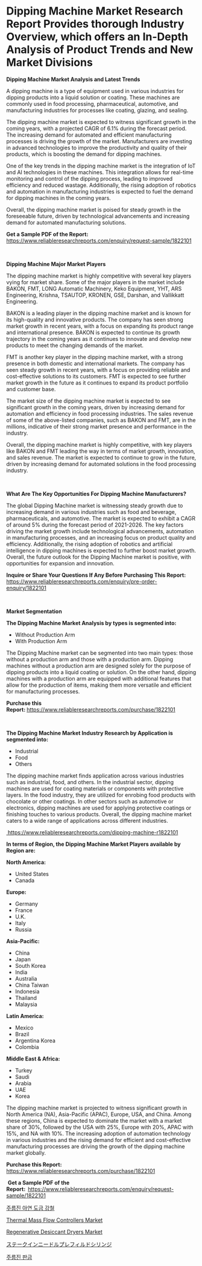 <p><h1>Dipping Machine Market Research Report Provides thorough Industry Overview, which offers an In-Depth Analysis of Product Trends and New Market Divisions</h1></p><p><strong>Dipping Machine Market Analysis and Latest Trends</strong></p>
<p><p>A dipping machine is a type of equipment used in various industries for dipping products into a liquid solution or coating. These machines are commonly used in food processing, pharmaceutical, automotive, and manufacturing industries for processes like coating, glazing, and sealing.</p><p>The dipping machine market is expected to witness significant growth in the coming years, with a projected CAGR of 6.1% during the forecast period. The increasing demand for automated and efficient manufacturing processes is driving the growth of the market. Manufacturers are investing in advanced technologies to improve the productivity and quality of their products, which is boosting the demand for dipping machines.</p><p>One of the key trends in the dipping machine market is the integration of IoT and AI technologies in these machines. This integration allows for real-time monitoring and control of the dipping process, leading to improved efficiency and reduced wastage. Additionally, the rising adoption of robotics and automation in manufacturing industries is expected to fuel the demand for dipping machines in the coming years.</p><p>Overall, the dipping machine market is poised for steady growth in the foreseeable future, driven by technological advancements and increasing demand for automated manufacturing solutions.</p></p>
<p><strong>Get a Sample PDF of the Report:&nbsp;</strong> <a href="https://www.reliableresearchreports.com/enquiry/request-sample/1822101">https://www.reliableresearchreports.com/enquiry/request-sample/1822101</a></p>
<p>&nbsp;</p>
<p><strong>Dipping Machine Major Market Players</strong></p>
<p><p>The dipping machine market is highly competitive with several key players vying for market share. Some of the major players in the market include BAKON, FMT, LONG Automatic Machinery, Keko Equipment, YHT, ARS Engineering, Krishna, TSAUTOP, KRONEN, GSE, Darshan, and Vallikkatt Engineering.</p><p>BAKON is a leading player in the dipping machine market and is known for its high-quality and innovative products. The company has seen strong market growth in recent years, with a focus on expanding its product range and international presence. BAKON is expected to continue its growth trajectory in the coming years as it continues to innovate and develop new products to meet the changing demands of the market.</p><p>FMT is another key player in the dipping machine market, with a strong presence in both domestic and international markets. The company has seen steady growth in recent years, with a focus on providing reliable and cost-effective solutions to its customers. FMT is expected to see further market growth in the future as it continues to expand its product portfolio and customer base.</p><p>The market size of the dipping machine market is expected to see significant growth in the coming years, driven by increasing demand for automation and efficiency in food processing industries. The sales revenue of some of the above-listed companies, such as BAKON and FMT, are in the millions, indicative of their strong market presence and performance in the industry.</p><p>Overall, the dipping machine market is highly competitive, with key players like BAKON and FMT leading the way in terms of market growth, innovation, and sales revenue. The market is expected to continue to grow in the future, driven by increasing demand for automated solutions in the food processing industry.</p></p>
<p>&nbsp;</p>
<p><strong>What Are The Key Opportunities For Dipping Machine Manufacturers?</strong></p>
<p><p>The global Dipping Machine market is witnessing steady growth due to increasing demand in various industries such as food and beverage, pharmaceuticals, and automotive. The market is expected to exhibit a CAGR of around 5% during the forecast period of 2021-2026. The key factors driving the market growth include technological advancements, automation in manufacturing processes, and an increasing focus on product quality and efficiency. Additionally, the rising adoption of robotics and artificial intelligence in dipping machines is expected to further boost market growth. Overall, the future outlook for the Dipping Machine market is positive, with opportunities for expansion and innovation.</p></p>
<p><strong>Inquire or Share Your Questions If Any Before Purchasing This Report:</strong> <a href="https://www.reliableresearchreports.com/enquiry/pre-order-enquiry/1822101">https://www.reliableresearchreports.com/enquiry/pre-order-enquiry/1822101</a></p>
<p>&nbsp;</p>
<p><strong>Market Segmentation</strong></p>
<p><strong>The Dipping Machine Market Analysis by types is segmented into:</strong></p>
<p><ul><li>Without Production Arm</li><li>With Production Arm</li></ul></p>
<p><p>The Dipping Machine market can be segmented into two main types: those without a production arm and those with a production arm. Dipping machines without a production arm are designed solely for the purpose of dipping products into a liquid coating or solution. On the other hand, dipping machines with a production arm are equipped with additional features that allow for the production of items, making them more versatile and efficient for manufacturing processes.</p></p>
<p><strong>Purchase this Report:&nbsp;</strong><a href="https://www.reliableresearchreports.com/purchase/1822101">https://www.reliableresearchreports.com/purchase/1822101</a></p>
<p>&nbsp;</p>
<p><strong>The Dipping Machine Market Industry Research by Application is segmented into:</strong></p>
<p><ul><li>Industrial</li><li>Food</li><li>Others</li></ul></p>
<p><p>The dipping machine market finds application across various industries such as industrial, food, and others. In the industrial sector, dipping machines are used for coating materials or components with protective layers. In the food industry, they are utilized for enrobing food products with chocolate or other coatings. In other sectors such as automotive or electronics, dipping machines are used for applying protective coatings or finishing touches to various products. Overall, the dipping machine market caters to a wide range of applications across different industries.</p></p>
<p><a href="https://www.reliableresearchreports.com/dipping-machine-r1822101">&nbsp;https://www.reliableresearchreports.com/dipping-machine-r1822101</a></p>
<p><strong>In terms of Region, the Dipping Machine Market Players available by Region are:</strong></p>
<p>
    <p> <strong> North America: </strong>
        <ul>
            <li>United States</li>
            <li>Canada</li>
        </ul>
        </p> 
    <p> <strong> Europe: </strong>
        <ul>
            <li>Germany</li>
            <li>France</li>
            <li>U.K.</li>
            <li>Italy</li>
            <li>Russia</li>
        </ul>
        </p> 
    <p> <strong> Asia-Pacific: </strong>
        <ul>
            <li>China</li>
            <li>Japan</li>
            <li>South Korea</li>
            <li>India</li>
            <li>Australia</li>
            <li>China Taiwan</li>
            <li>Indonesia</li>
            <li>Thailand</li>
            <li>Malaysia</li>
        </ul>
        </p> 
    <p> <strong> Latin America: </strong>
        <ul>
            <li>Mexico</li>
            <li>Brazil</li>
            <li>Argentina Korea</li>
            <li>Colombia</li>
        </ul>
        </p> 
    <p> <strong> Middle East & Africa: </strong>
        <ul>
            <li>Turkey</li>
            <li>Saudi</li>
            <li>Arabia</li>
            <li>UAE</li>
            <li>Korea</li>
        </ul>
    </p>
    </p>
<p><p>The dipping machine market is projected to witness significant growth in North America (NA), Asia-Pacific (APAC), Europe, USA, and China. Among these regions, China is expected to dominate the market with a market share of 30%, followed by the USA with 25%, Europe with 20%, APAC with 15%, and NA with 10%. The increasing adoption of automation technology in various industries and the rising demand for efficient and cost-effective manufacturing processes are driving the growth of the dipping machine market globally.</p></p>
<p><strong>Purchase this Report: </strong><a href="https://www.reliableresearchreports.com/purchase/1822101">https://www.reliableresearchreports.com/purchase/1822101</a></p>
<p>&nbsp;<strong>Get a Sample PDF of the Report:&nbsp;&nbsp;</strong><a href="https://www.reliableresearchreports.com/enquiry/request-sample/1822101">https://www.reliableresearchreports.com/enquiry/request-sample/1822101</a></p>
<p><strong></strong></p>
<p><p><a href="https://github.com/mofijurk071/Market-Research-Report-List-1/blob/main/8611245166814.md">주름진 아연 도금 강철</a></p><p><a href="https://github.com/JuliaFadel1922/Market-Research-Report-List-1/blob/main/thermal-mass-flow-controllers-market.md">Thermal Mass Flow Controllers Market</a></p><p><a href="https://github.com/moyahfrancoestellec51j635wcx/Market-Research-Report-List-3/blob/main/regenerative-desiccant-dryers-market.md">Regenerative Desiccant Dryers Market</a></p><p><a href="https://github.com/LizaHeller2023/Market-Research-Report-List-1/blob/main/6231661156094.md">ステークインニードルプレフィルドシリンジ</a></p><p><a href="https://github.com/bunxhcci35271755/Market-Research-Report-List-2/blob/main/6399908166815.md">주름진 판금</a></p></p>
